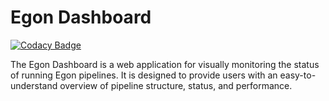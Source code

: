 # Egon Dashboard
[![Codacy Badge](https://app.codacy.com/project/badge/Grade/b992fec00e2b4f8d879d0a3b76fe1f63)](https://www.codacy.com/gh/Egon-Framework/dashboard/dashboard?utm_source=github.com&amp;utm_medium=referral&amp;utm_content=Egon-Framework/dashboard&amp;utm_campaign=Badge_Grade)

The Egon Dashboard is a web application for visually monitoring the status of running Egon pipelines.
It is designed to provide users with an easy-to-understand overview of pipeline structure, status, and performance.
